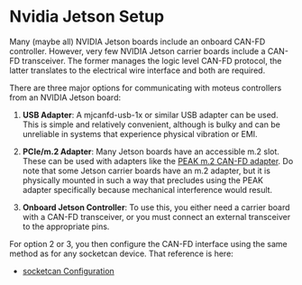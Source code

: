 # Nvidia Jetson Setup

Many (maybe all) NVIDIA Jetson boards include an onboard CAN-FD controller.  However, very few NVIDIA Jetson carrier boards include a CAN-FD transceiver.  The former manages the logic level CAN-FD protocol, the latter translates to the electrical wire interface and both are required.

There are three major options for communicating with moteus controllers from an NVIDIA Jetson board:

1. **USB Adapter**: A mjcanfd-usb-1x or similar USB adapter can be used.  This is simple and relatively convenient, although is bulky and can be unreliable in systems that experience physical vibration or EMI.

2. **PCIe/m.2 Adapter**: Many Jetson boards have an accessible m.2 slot.  These can be used with adapters like the [PEAK m.2 CAN-FD adapter](https://www.peak-system.com/PCAN-M-2.473.0.html?&L=1).  Do note that some Jetson carrier boards have an m.2 adapter, but it is physically mounted in such a way that precludes using the PEAK adapter specifically because mechanical interference would result.

3. **Onboard Jetson Controller**: To use this, you either need a carrier board with a CAN-FD transceiver, or you must connect an external transceiver to the appropriate pins.

For option 2 or 3, you then configure the CAN-FD interface using the same method as for any socketcan device.  That reference is here:

- [socketcan Configuration](../platforms/socketcan.md)

